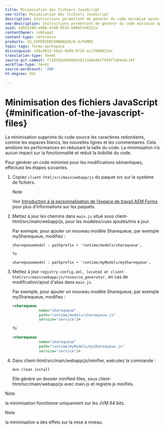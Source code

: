 ```yaml
---
title: Minimisation des fichiers JavaScript
seo-title: Minimisation des fichiers JavaScript
description: Instructions permettant de générer du code minimisé après des personnalisations de l’espace de travail AEM Forms pour optimiser les fichiers JS pour le Web.
seo-description: Instructions permettant de générer du code minimisé après des personnalisations de l’espace de travail AEM Forms pour optimiser les fichiers JS pour le Web.
uuid: ad91e380-a988-4740-9534-e09657e0322a
contentOwner: robhagat
content-type: reference
products: SG_EXPERIENCEMANAGER/6.4/FORMS
topic-tags: forms-workspace
discoiquuid: c88a3013-5da2-4b09-9f29-ac1fb00822ec
translation-type: tm+mt
source-git-commit: f13d358a6508da5813186ed61f959f7a84e6c19f
workflow-type: tm+mt
source-wordcount: '206'
ht-degree: 85%

---
```



# Minimisation des fichiers JavaScript  {#minification-of-the-javascript-files}

La minimisation supprime du code source les caractères redondants, comme les espaces blancs, les nouvelles lignes et les commentaires. Cela améliore les performances en réduisant la taille du code. La minimisation n’a aucun impact sur la fonctionnalité et réduit la lisibilité du code.

Pour générer un code minimisé pour les modifications sémantiques, effectuez les étapes suivantes.

1. Copiez `client-html/src/main/webapp/js` du paquet src sur le système de fichiers.

   >[!NOTE]
   >
   >Voir [Introduction à la personnalisation de l’espace de travail AEM Forms](/help/forms/using/introduction-customizing-html-workspace.md) pour plus d’informations sur les paquets.

1. Mettez à jour les chemins dans `main.js` situé sous client-html/src/main/webapp/js, pour les modèles/vues ajoutés/mis à jour.

   Par exemple, pour ajouter un nouveau modèle Sharequeue, par exemple mySharequeue, modifiez :

   ```
   sharequeuemodel : pathprefix + 'runtime/models/sharequeue',
   
   To
   
   sharequeuemodel : pathprefix + 'runtime/myModels/mySharequeue',
   ```

1. Mettez à jour `registry-config.xml, located at client-html/src/main/webapp/js/resource_generator,` en cas de modification/ajout d&#39;alias dans `main.js`.

   Par exemple, pour ajouter un nouveau modèle Sharequeue, par exemple mySharequeue, modifiez :

   ```xml
   <sharequeue
               name="sharequeue"
               path="runtime/models/sharequeue.js"
               service="service"/>
   
   To
   
   <sharequeue
               name="sharequeue"
               path="runtime/myModels/mySharequeue.js"
               service="service"/>
   ```

1. Dans client-html/src/main/webapp/js/minifier, exécutez la commande :

   ```shell
   mvn clean install
   ```

   Elle génère un dossier minified-files, sous client-html/src/main/webapp/js avec main.js et registre.js minifiés.

>[!NOTE]
>
>la minimisation fonctionne uniquement sur les JVM 64 bits.

>[!NOTE]
>
>la minimisation a des effets sur la mise à niveau.
